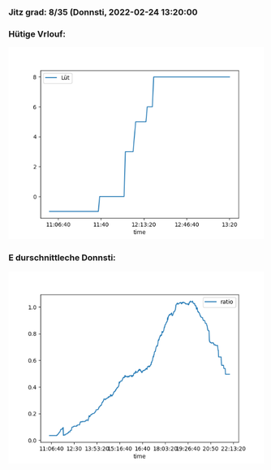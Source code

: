 ### Jitz grad: 8/35 (Donnsti, 2022-02-24 13:20:00

### Hütige Vrlouf:
![Graph](Today.png)

### E durschnittleche Donnsti:
![Graph](Donnsti.png)